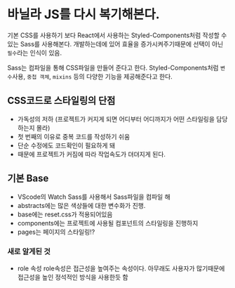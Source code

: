 # 바닐라 JS를 다시 복기해본다.

기본 CSS를 사용하기 보다 React에서 사용하는 Styled-Components처럼 작성할 수 있는 Sass를 사용해본다. 개발하는데에 있어 효율을 증가시켜주기때문에 선택이 아닌 `필수`라는 인식이 있음.

Sass는 컴파일을 통해 CSS파일을 만들어 준다고 한다. Styled-Components처럼 `변수`사용, `중첩 객체`, `mixins` 등의 다양한 기능을 제공해준다고 한다.

## CSS코드로 스타일링의 단점
- 가독성의 저하 (프로젝트가 커지게 되면 어디부터 어디까지가 어떤 스타일링을 담당하는지 몰라)
- 첫 번째의 이유로 중복 코드를 작성하기 쉬움
- 단순 수정에도 코드확인이 필요하게 돼
- 때문에 프로젝트가 커짐에 따라 작업속도가 뎌뎌지게 된다.

## 기본 Base
- VScode의 Watch Sass를 사용해서 Sass파일을 컴파일 해
- abstracts에는 많은 색상들에 대한 변수화가 진행.
- base에는 reset.css가 적용되어있음
- components에는 프로젝트에 사용될 컴포넌트의 스타일링을 진행하지
- pages는 페이지의 스타일링!?

### 새로 알게된 것
- role 속성
role속성은 접근성을 높여주는 속성이다. 아무래도 사용자가 많기때문에 접근성을 높인 정석적인 방식을 사용한듯 함

